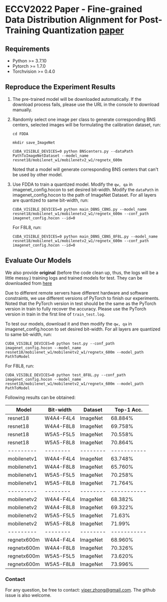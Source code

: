 # ECCV2022 Paper - Fine-grained Data Distribution Alignment for Post-Training Quantization [paper](https://arxiv.org/abs/2109.04186)

## Requirements

- Python >= 3.7.10
- Pytorch >= 1.7.0
- Torchvision >= 0.4.0

## Reproduce the Experiment Results 

1. The pre-trained model will be downloaded automatically. If the download process fails, please use the URL in the console to download manually.

2. Randomly select one image per class to generate corresponding BNS centers, selected images will be formulating the calibration dataset, run:
    
    `cd FDDA`

    `mkdir save_ImageNet`

    `CUDA_VISIBLE_DEVICES=0 python BNScenters.py --dataPath PathToImageNetDataset --model_name resnet18/mobilenet_w1/mobilenetv2_w1/regnetx_600m`  
   
   Noted that a model will generate corresponding BNS centers that can't be used by other model.

4. Use FDDA to train a quantized model. Modify the `qw, qa` in imagenet_config.hocon to set desired bit-width. Modify the `dataPath` in imagenet_config.hocon to the path of ImageNet Dataset. For all layers are quantized to same bit-width, run:

    `CUDA_VISIBLE_DEVICES=0 python main_DBNS_CBNS.py --model_name resnet18/mobilenet_w1/mobilenetv2_w1/regnetx_600m --conf_path imagenet_config.hocon --id=0`

   For F8L8, run:
   
   `CUDA_VISIBLE_DEVICES=0 python main_DBNS_CBNS_8F8L.py --model_name resnet18/mobilenet_w1/mobilenetv2_w1/regnetx_600m --conf_path imagenet_config.hocon --id=0`

## Evaluate Our Models

We also provide **original** (before the code clean up, thus, the logs will be a little messy.) training logs and trained models for test. 
They can be downloaded from [here](https://drive.google.com/drive/folders/1LNhxoYKG2fz3D3-7A7WiMpdjAh8f-HZH?usp=sharing) 

Due to different remote servers have different hardware and software constraints, we use different versions of PyTorch to finish our experiments.
Noted that the PyTorch version in test should be the same as the PyTorch version in train to fully recover the accuracy.
Please use the PyTorch version in train in the first line of `train_test.log`.


To test our models, download it and then modify the `qw, qa` in imagenet_config.hocon to set desired bit-width. For all layers are quantized to same bit-width, run:

   `CUDA_VISIBLE_DEVICES=0 python test.py --conf_path imagenet_config.hocon --model_name resnet18/mobilenet_w1/mobilenetv2_w1/regnetx_600m --model_path PathToModel`

   For F8L8, run:
   
   `CUDA_VISIBLE_DEVICES=0 python test_8F8L.py --conf_path imagenet_config.hocon --model_name resnet18/mobilenet_w1/mobilenetv2_w1/regnetx_600m --model_path PathToModel`

Following results can be obtained:

| Model     | Bit-width| Dataset  | Top-1 Acc.  |
| --------- | -------- | -------- | ----------- | 
| resnet18  | W4A4-F4L4 | ImageNet | 68.884%    | 
| resnet18  | W4A4-F8L8 | ImageNet | 69.758%    | 
| resnet18  | W5A5-F5L5 | ImageNet | 70.558%    | 
| resnet18  | W5A5-F8L8 | ImageNet | 70.864%    | 
| --------- | -------- | -------- | ----------- | 
| mobilenetv1  | W4A4-F4L4 | ImageNet | 63.748%    | 
| mobilenetv1  | W4A4-F8L8 | ImageNet | 65.760%    | 
| mobilenetv1  | W5A5-F5L5 | ImageNet | 70.258%    | 
| mobilenetv1  | W5A5-F8L8 | ImageNet | 71.764%    | 
| --------- | -------- | -------- | ----------- | 
| mobilenetv2  | W4A4-F4L4 | ImageNet | 68.382%    | 
| mobilenetv2  | W4A4-F8L8 | ImageNet | 69.322%    | 
| mobilenetv2  | W5A5-F5L5 | ImageNet | 71.63%    | 
| mobilenetv2  | W5A5-F8L8 | ImageNet | 71.99%    | 
| --------- | -------- | -------- | ----------- | 
| regnetx600m  | W4A4-F4L4 | ImageNet | 68.960%    | 
| regnetx600m  | W4A4-F8L8 | ImageNet | 70.326%    | 
| regnetx600m  | W5A5-F5L5 | ImageNet | 73.620%    | 
| regnetx600m  | W5A5-F8L8 | ImageNet | 73.996%    | 

### Contact

For any question, be free to contact: viper.zhong@gmail.com. The github issue is also welcome.
